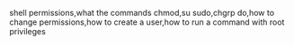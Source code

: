 shell permissions,what the commands chmod,su sudo,chgrp do,how to change permissions,how to create a user,how to run a command with root privileges
